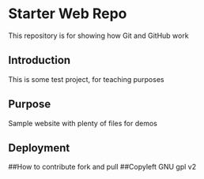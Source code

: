 # Starter Web Repo

This repository is for showing how Git and GitHub work

## Introduction
This is some test project, for teaching purposes

## Purpose

Sample website with plenty of files for demos

## Deployment

##How to contribute
fork and pull
##Copyleft
GNU gpl v2
